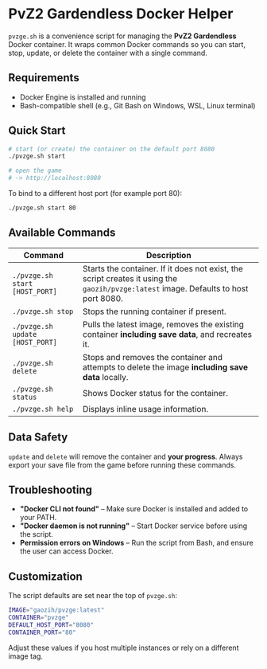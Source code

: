 # PvZ2 Gardendless Docker Helper

`pvzge.sh` is a convenience script for managing the **PvZ2 Gardendless** Docker container. It wraps common Docker commands so you can start, stop, update, or delete the container with a single command.

## Requirements

- Docker Engine is installed and running
- Bash-compatible shell (e.g., Git Bash on Windows, WSL, Linux terminal)

## Quick Start

```bash
# start (or create) the container on the default port 8080
./pvzge.sh start

# open the game
# -> http://localhost:8080
```

To bind to a different host port (for example port 80):

```bash
./pvzge.sh start 80
```

## Available Commands

| Command | Description |
|---------|-------------|
| `./pvzge.sh start [HOST_PORT]` | Starts the container. If it does not exist, the script creates it using the `gaozih/pvzge:latest` image. Defaults to host port 8080. |
| `./pvzge.sh stop` | Stops the running container if present. |
| `./pvzge.sh update [HOST_PORT]` | Pulls the latest image, removes the existing container **including save data**, and recreates it. |
| `./pvzge.sh delete` | Stops and removes the container and attempts to delete the image **including save data** locally. |
| `./pvzge.sh status` | Shows Docker status for the container. |
| `./pvzge.sh help` | Displays inline usage information. |

## Data Safety

`update` and `delete` will remove the container and **your progress**. Always export your save file from the game before running these commands.

## Troubleshooting

- **"Docker CLI not found"** – Make sure Docker is installed and added to your PATH.
- **"Docker daemon is not running"** – Start Docker service before using the script.
- **Permission errors on Windows** – Run the script from Bash, and ensure the user can access Docker.

## Customization

The script defaults are set near the top of `pvzge.sh`:

```bash
IMAGE="gaozih/pvzge:latest"
CONTAINER="pvzge"
DEFAULT_HOST_PORT="8080"
CONTAINER_PORT="80"
```

Adjust these values if you host multiple instances or rely on a different image tag.
